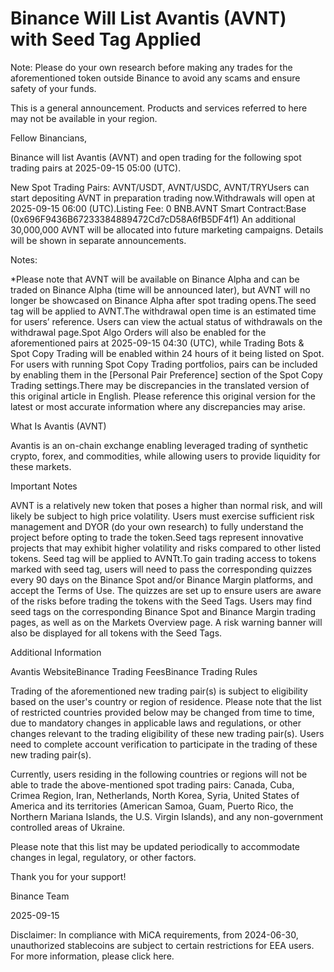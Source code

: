 # Binance Will List Avantis (AVNT) with Seed Tag Applied

Note: Please do your own research before making any trades for the aforementioned token outside Binance to avoid any scams and ensure safety of your funds.

This is a general announcement. Products and services referred to here may not be available in your region.

Fellow Binancians,

Binance will list  Avantis (AVNT) and open trading for the following spot trading pairs at 2025-09-15 05:00 (UTC).  

New Spot Trading Pairs: AVNT/USDT, AVNT/USDC, AVNT/TRYUsers can start depositing AVNT in preparation trading now.Withdrawals will open at 2025-09-15 06:00 (UTC).Listing Fee: 0 BNB.AVNT Smart Contract:Base (0x696F9436B67233384889472Cd7cD58A6fB5DF4f1)	An additional 30,000,000 AVNT will be allocated into future marketing campaigns. Details will be shown in separate announcements.

Notes:

*Please note that AVNT will be available on Binance Alpha and can be traded on Binance Alpha (time will be announced later), but AVNT will no longer be showcased on Binance Alpha after spot trading opens.The seed tag will be applied to AVNT.The withdrawal open time is an estimated time for users’ reference. Users can view the actual status of withdrawals on the withdrawal page.Spot Algo Orders will also be enabled for the aforementioned pairs at 2025-09-15 04:30 (UTC), while Trading Bots & Spot Copy Trading will be enabled within 24 hours of it being listed on Spot. For users with running Spot Copy Trading portfolios, pairs can be included by enabling them in the [Personal Pair Preference] section of the Spot Copy Trading settings.There may be discrepancies in the translated version of this original article in English. Please reference this original version for the latest or most accurate information where any discrepancies may arise.	

What Is Avantis (AVNT)

Avantis is an on-chain exchange enabling leveraged trading of synthetic crypto, forex, and commodities, while allowing users to provide liquidity for these markets.

Important Notes

AVNT is a relatively new token that poses a higher than normal risk, and will likely be subject to high price volatility. Users must exercise sufficient risk management and DYOR (do your own research) to fully understand the project before opting to trade the token.Seed tags represent innovative projects that may exhibit higher volatility and risks compared to other listed tokens. Seed tag will be applied to AVNTt.To gain trading access to tokens marked with seed tag, users will need to pass the corresponding quizzes every 90 days on the Binance Spot and/or Binance Margin platforms, and accept the Terms of Use. The quizzes are set up to ensure users are aware of the risks before trading the tokens with the Seed Tags. Users may find seed tags on the corresponding Binance Spot and Binance Margin trading pages, as well as on the Markets Overview page. A risk warning banner will also be displayed for all tokens with the Seed Tags. 

Additional Information

Avantis WebsiteBinance Trading FeesBinance Trading Rules

Trading of the aforementioned new trading pair(s) is subject to eligibility based on the user's country or region of residence. Please note that the list of restricted countries provided below may be changed from time to time, due to mandatory changes in applicable laws and regulations, or other changes relevant to the trading eligibility of these new trading pair(s). Users need to complete account verification to participate in the trading of these new trading pair(s).

Currently, users residing in the following countries or regions will not be able to trade the above-mentioned spot trading pairs: Canada, Cuba, Crimea Region, Iran, Netherlands, North Korea, Syria, United States of America and its territories (American Samoa, Guam, Puerto Rico, the Northern Mariana Islands, the U.S. Virgin Islands), and any non-government controlled areas of Ukraine.

Please note that this list may be updated periodically to accommodate changes in legal, regulatory, or other factors.

Thank you for your support!

Binance Team

2025-09-15

Disclaimer: In compliance with MiCA requirements, from 2024-06-30, unauthorized stablecoins are subject to certain restrictions for EEA users. For more information, please click here.